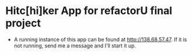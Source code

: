 # Hitc[hi]ker App for refactorU final project

- A running instance of this app can be found at http://138.68.57.47. If it is not running, send me a message and I'll start it up.

